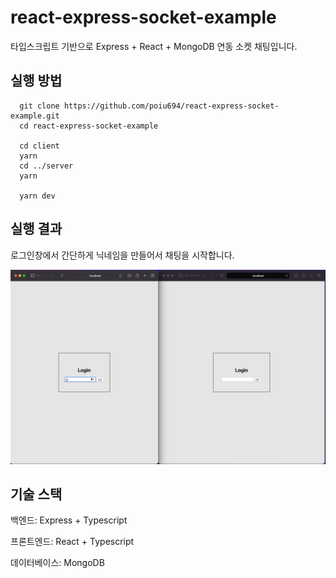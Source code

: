 # react-express-socket-example

타입스크립트 기반으로 Express + React + MongoDB 연동 소켓 채팅입니다.

## 실행 방법

```shell
  git clone https://github.com/poiu694/react-express-socket-example.git
  cd react-express-socket-example

  cd client
  yarn
  cd ../server
  yarn

  yarn dev
```

## 실행 결과

로그인창에서 간단하게 닉네임을 만들어서 채팅을 시작합니다.

![실행 화면](./asset/running.gif)

## 기술 스택

백엔드: Express + Typescript

프론트엔드: React + Typescript

데이터베이스: MongoDB
